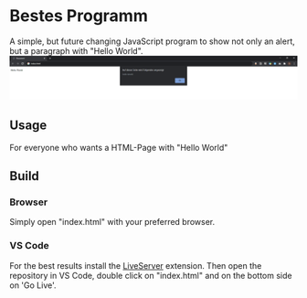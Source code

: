 # Bestes Programm
A simple, but future changing JavaScript program to show not only an alert, but a paragraph with "Hello World".
![screenshot](https://github.com/Rosti97/WissArbeiten-BestesProgramm/blob/main/img/screenshot.png)

## Usage
For everyone who wants a HTML-Page with "Hello World"


## Build
### Browser
Simply open "index.html" with your preferred browser.

### VS Code
For the best results install the [LiveServer](https://marketplace.visualstudio.com/items?itemName=ritwickdey.LiveServer) extension.
Then open the repository in VS Code, double click on "index.html" and on the bottom side on 'Go Live'.
